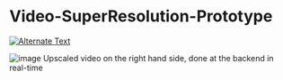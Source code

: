 # Video-SuperResolution-Prototype


[![Alternate Text]({image-url})]({https://drive.google.com/file/d/1xZYXavphKw5nIPL3X3TtBIy1inrmvepZ/view?usp=sharing} "Explanation")


![image](https://drive.google.com/uc?export=view&id=14FAosVX3ASGqTN-McQdP5aEnwGevae_0)
Upscaled video on the right hand side, done at the backend in real-time
